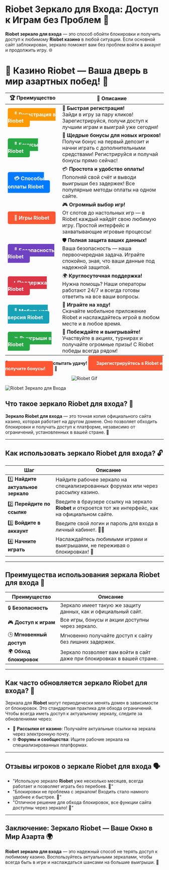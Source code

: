 # **Riobet Зеркало для Входа: Доступ к Играм без Проблем 🔑**

**Riobet зеркало для входа** — это способ обойти блокировки и получить доступ к любимому **Riobet казино** в любой ситуации. Если основной сайт заблокирован, зеркало поможет вам без проблем войти в аккаунт и продолжить игру. 🌐

# 🎲 **Казино Riobet — Ваша дверь в мир азартных побед!** 🎰

| 🏆 **Преимущество** | 🌟 **Описание** |
|--------------------|-----------------|
| <a href="https://brandplay.link/7xBLTPyj" style="background-color: #ff9900; color: white; padding: 10px 20px; border-radius: 5px; text-decoration: none; font-weight: bold;">🎉 Регистрация в Riobet</a> | 🚀 **Быстрая регистрация!** <br> Зайди в игру за пару кликов! Зарегистрируйся, получи доступ к лучшим играм и выиграй уже сегодня! |
| <a href="https://brandplay.link/7xBLTPyj" style="background-color: #28a745; color: white; padding: 10px 20px; border-radius: 5px; text-decoration: none; font-weight: bold;">🎁 Бонусы Riobet</a> | 🎉 **Щедрые бонусы для новых игроков!** <br> Получи бонус на первый депозит и начни играть с дополнительными средствами! Регистрируйся и получай бонусы прямо сейчас! |
| <a href="https://brandplay.link/7xBLTPyj" style="background-color: #007bff; color: white; padding: 10px 20px; border-radius: 5px; text-decoration: none; font-weight: bold;">💳 Способы оплаты Riobet</a> | 💳 **Простота и удобство оплаты!** <br> Пополняй свой счёт и выводи выигрыши без задержек! Все популярные методы оплаты на одном сайте. |
| <a href="https://brandplay.link/7xBLTPyj" style="background-color: #ff5733; color: white; padding: 10px 20px; border-radius: 5px; text-decoration: none; font-weight: bold;">🎰 Игры Riobet</a> | 🎮 **Огромный выбор игр!** <br> От слотов до настольных игр — в Riobet каждый найдёт свою любимую игру. Простой интерфейс и захватывающие игровые процессы! |
| <a href="https://brandplay.link/7xBLTPyj" style="background-color: #6f42c1; color: white; padding: 10px 20px; border-radius: 5px; text-decoration: none; font-weight: bold;">🔐 Безопасность Riobet</a> | 🛡️ **Полная защита ваших данных!** <br> Ваша безопасность — наша первоочередная задача. Играйте спокойно, зная, что ваши данные под надежной защитой. |
| <a href="https://brandplay.link/7xBLTPyj" style="background-color: #dc3545; color: white; padding: 10px 20px; border-radius: 5px; text-decoration: none; font-weight: bold;">📞 Поддержка Riobet</a> | 🌍 **Круглосуточная поддержка!** <br> Нужна помощь? Наши операторы работают 24/7 и всегда готовы ответить на все ваши вопросы. |
| <a href="https://brandplay.link/7xBLTPyj" style="background-color: #17a2b8; color: white; padding: 10px 20px; border-radius: 5px; text-decoration: none; font-weight: bold;">📱 Мобильная версия Riobet</a> | 📱 **Играйте на ходу!** <br> Скачайте мобильное приложение Riobet и наслаждайтесь игрой в любом месте и в любое время. |
| <a href="https://brandplay.link/7xBLTPyj" style="background-color: #28a745; color: white; padding: 10px 20px; border-radius: 5px; text-decoration: none; font-weight: bold;">💥 Выигрыши в Riobet</a> | 🤑 **Побеждайте и выигрывайте!** <br> Участвуйте в акциях, турнирах и получайте огромные призы! С Riobet победы всегда рядом! |

🎉 **Не упустите шанс испытать удачу!** <a href="https://brandplay.link/7xBLTPyj" style="background-color: #ff5733; color: white; padding: 15px 25px; border-radius: 5px; text-decoration: none; font-weight: bold;">Зарегистрируйтесь в Riobet и получите бонусы!</a> 🌟

<p align="center">
  <img src="https://i.pinimg.com/originals/1d/b3/25/1db325483acbe642c6d4e6fdd73a4988.gif" alt="Riobet Gif">
</p>


![Riobet Зеркало для Входа](https://www.bragazeta.ru/wp-content/uploads/2023/06/riobet1.webp)

## **Что такое зеркало Riobet для входа? 🧐**

**Зеркало Riobet для входа** — это точная копия официального сайта казино, которая работает на другом домене. Оно позволяет обходить блокировки и получать доступ к платформе, независимо от ограничений, установленных в вашей стране. 📍

---

## **Как использовать зеркало Riobet для входа? 🔓**

| **Шаг**                       | **Описание**                                                     |
|-------------------------------|------------------------------------------------------------------|
| 1️⃣ **Найдите актуальное зеркало** | Найдите рабочее зеркало на специализированных форумах или через рассылку казино. |
| 2️⃣ **Перейдите по ссылке**    | Введите в браузере ссылку на зеркало **Riobet** и откроется тот же интерфейс, как на официальном сайте. |
| 3️⃣ **Войдите в аккаунт**      | Введите свой логин и пароль для входа в личный кабинет. 🧑‍💻  |
| 4️⃣ **Начните играть**         | Наслаждайтесь любимыми играми и выигрышами, не переживая о блокировках! 🎰 |

---

## **Преимущества использования зеркала Riobet для входа 🌟**

| **Преимущество**               | **Описание**                                                       |
|---------------------------------|--------------------------------------------------------------------|
| 🔒 **Безопасность**             | Зеркало имеет такую же защиту данных, как и официальный сайт.      |
| 🎮 **Доступ к играм**          | Все игры, бонусы и акции доступны через зеркало.                   |
| 🕒 **Мгновенный доступ**       | Мгновенно получайте доступ к сайту без лишних задержек.            |
| 🌍 **Обход блокировок**        | Зеркало позволяет вам войти в сайт даже при блокировках в вашей стране. |

---

## **Как часто обновляется зеркало Riobet для входа? 🔄**

Зеркала для **Riobet** могут периодически менять домен в зависимости от блокировок. Это стандартная практика для обхода ограничений. Чтобы всегда иметь доступ к актуальному зеркалу, следите за обновлениями через:

- 📧 **Рассылки от казино**: Получайте актуальные ссылки на зеркала через электронную почту.  
- 🌐 **Форумы и сообщества**: Ищите рабочие зеркала на специализированных платформах.  

---

## **Отзывы игроков о зеркале Riobet для входа 🗣️**

- "Использую зеркало **Riobet** уже несколько месяцев, всегда работает и позволяет играть без перебоев. 🔑"  
- "Блокировки не проблема с зеркалом! Входить стало намного удобнее и быстрее. 💨"  
- "Отличное решение для обхода блокировок, все функции сайта доступны через зеркало! 🌟"  

---

## **Заключение: Зеркало Riobet — Ваше Окно в Мир Азарта 🌍**

**Riobet зеркало для входа** — это надежный способ не терять доступ к любимому казино. Воспользуйтесь актуальными зеркалами, чтобы всегда быть в игре и наслаждаться шансами на большие выигрыши. 🎰
